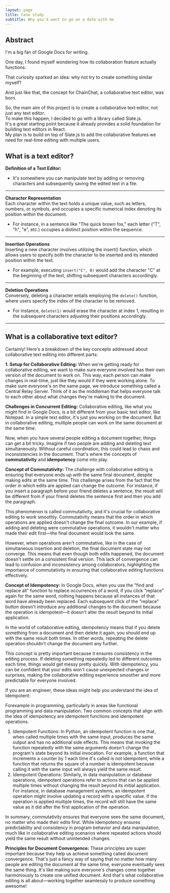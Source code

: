 ```yaml
---
layout: page
title: Case study
subtitle: Why you'd want to go on a date with me
---
```


## Abstract

I'm a big fan of Google Docs for writing.

One day, I found myself wondering how its collaboration feature actually functions.

That curiosity sparked an idea: why not try to create something similar myself?

And just like that, the concept for ChainChat, a collaborative text editor, was born.

So, the main aim of this project is to create a collaborative text editor, not just any text editor.  
To make this happen, I decided to go with a library called Slate.js.  
It's a great starting point because it already provides a solid foundation for building text editors in React.  
My plan is to build on top of Slate.js to add the collaborative features we need for real-time editing with multiple users.

## What is a text editor?

**Definition of a Text Editor:**

- It's somewhere you can manipulate text by adding or removing characters and subsequently saving the edited text in a file.

---

**Character Representation**  
Each character within the text holds a unique value, such as letters, numbers, or symbols, and occupies a specific numerical index denoting its position within the document.

- For instance, in a sentence like "The quick brown fox," each letter ("T", "h", "e", etc.) occupies a distinct position within the sequence.

---

**Insertion Operations**  
Inserting a new character involves utilizing the insert() function, which allows users to specify both the character to be inserted and its intended position within the text.

- For example, executing `insert("C", 0)` would add the character "C" at the beginning of the text, shifting subsequent characters accordingly.

---

**Deletion Operations**  
Conversely, deleting a character entails employing the `delete()` function, where users specify the index of the character to be removed.

- For instance, `delete(1)` would erase the character at index 1, resulting in the subsequent characters adjusting their positions accordingly.

---

## What is a collaborative text editor?

Certainly! Here's a breakdown of the key concepts addressed about collaborative text editing into different parts:

**1. Setup for Collaborative Editing:**
When we're getting ready for collaborative editing, we want to make sure everyone involved has their own version of the document to work on. This way, each person can make changes in real-time, just like they would if they were working alone. To make sure everyone's on the same page, we introduce something called a Central Relay Server. Think of it as the middleman that helps everyone talk to each other about what changes they're making to the document.

**Challenges in Concurrent Editing:**
Collaborative editing, like what you might find in Google Docs, is a bit different from your basic text editor, like Notepad. In a simple text editor, it's just you working on the document. But in collaborative editing, multiple people can work on the same document at the same time.

Now, when you have several people editing a document together, things can get a bit tricky. Imagine if two people are adding and deleting text simultaneously. Without careful coordination, this could lead to chaos and inconsistencies in the document. That's where the concepts of **commutativity** and **idempotency** come into play.

**Concept of Commutativity:**
The challenge with collaborative editing is ensuring that everyone ends up with the same final document, despite making edits at the same time. This challenge arises from the fact that the order in which edits are applied can change the outcome. For instance, if you insert a paragraph before your friend deletes a sentence, the result will be different from if your friend deletes the sentence first and then you add the paragraph.

This phenomenon is called commutativity, and it's crucial for collaborative editing to work smoothly. Commutativity means that the order in which operations are applied doesn't change the final outcome. In our example, if adding and deleting were commutative operations, it wouldn't matter who made their edit first—the final document would look the same.

However, when operations aren't commutative, like in the case of simultaneous insertion and deletion, the final document state may not converge. This means that even though both edits happened, the document doesn't settle on a consistent final version. This lack of convergence can lead to confusion and inconsistency among collaborators, highlighting the importance of commutativity in ensuring that collaborative editing functions effectively.

**Concept of Idempotency:**
In Google Docs, when you use the "find and replace all" function to replace occurrences of a word, if you click "replace" again for the same word, nothing happens because all instances of that word have already been replaced. Each subsequent click of the "replace" button doesn't introduce any additional changes to the document because the operation is idempotent—it doesn't alter the result beyond its initial application.

In the world of collaborative editing, idempotency means that if you delete something from a document and then delete it again, you should end up with the same result both times. In other words, repeating the delete operation shouldn't change the document any further.

This concept is pretty important because it ensures consistency in the editing process. If deleting something repeatedly led to different outcomes each time, things would get messy pretty quickly. With idempotency, you can be confident that your edits won't cause unexpected changes or surprises, making the collaborative editing experience smoother and more predictable for everyone involved.

If you are an engineer, these ideas might help you understand the idea of Idempotent:

Forexample in programming, particularly in areas like functional programming and data manipulation. Two common concepts that align with the idea of idempotency are idempotent functions and idempotent operations.

1. Idempotent Functions: In Python, an idempotent function is one that, when called multiple times with the same input, produces the same output and has no additional side effects. This means that invoking the function repeatedly with the same arguments doesn't change the program's state beyond its initial invocation. For example, a function that increments a counter by 1 each time it's called is not idempotent, while a function that returns the square of a number is idempotent because calling it with the same input will always yield the same result.
2. Idempotent Operations: Similarly, in data manipulation or database operations, idempotent operations refer to actions that can be applied multiple times without changing the result beyond its initial application. For instance, in database management systems, an idempotent operation might involve updating a record with a specific value. If the operation is applied multiple times, the record will still have the same value as it did after the first application of the operation.

In summary, commutativity ensures that everyone sees the same document, no matter who made their edits first. While idempotency ensures predictability and consistency in program behavior and data manipulation, much like in collaborative editing scenarios where repeated actions should yield the same result without unintended changes.

**Principles for Document Convergence:**
These principles are super important because they help us achieve something called document convergence. That's just a fancy way of saying that no matter how many people are editing the document at the same time, everyone eventually sees the same thing. It's like making sure everyone's changes come together harmoniously to create one unified document. And that's what collaborative editing is all about—working together seamlessly to produce something awesome!
